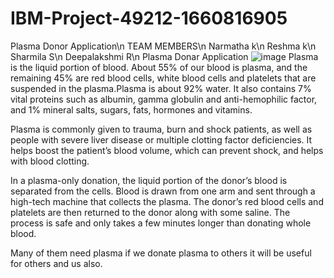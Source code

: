 # IBM-Project-49212-1660816905
Plasma Donor Application\n
TEAM MEMBERS\n
Narmatha k\n
Reshma k\n
Sharmila S\n
Deepalakshmi R\n
Plasma Donar Application
![image](https://user-images.githubusercontent.com/113791179/203226759-69435011-3c5f-470f-a970-3319d4e14333.png)
Plasma is the liquid portion of blood. About 55% of our blood is plasma, and the remaining 45% are red blood cells, white blood cells and platelets that are suspended in the plasma.Plasma is about 92% water. It also contains 7% vital proteins such as albumin, gamma globulin and anti-hemophilic factor, and 1% mineral salts, sugars, fats, hormones and vitamins.

Plasma is commonly given to trauma, burn and shock patients, as well as people with severe liver disease or multiple clotting factor deficiencies. It helps boost the patient’s blood volume, which can prevent shock, and helps with blood clotting.

In a plasma-only donation, the liquid portion of the donor’s blood is separated from the cells. Blood is drawn from one arm and sent through a high-tech machine that collects the plasma. The donor’s red blood cells and platelets are then returned to the donor along with some saline. The process is safe and only takes a few minutes longer than donating whole blood.

Many of them need plasma if we donate plasma to others it will be useful for others and us also.
